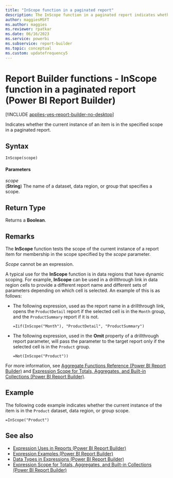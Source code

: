 ```yaml
---
title: "InScope function in a paginated report"
description: The InScope function in a paginated report indicates whether the current instance of an item is in the specified scope in Power BI Report Builder.
author: maggiesMSFT
ms.author: maggies
ms.reviewer: rpatkar
ms.date: 06/16/2023
ms.service: powerbi
ms.subservice: report-builder
ms.topic: conceptual
ms.custom: updatefrequency5
---
```

# Report Builder functions - InScope function in a paginated report (Power BI Report Builder)

[!INCLUDE [applies-yes-report-builder-no-desktop](../../includes/applies-yes-report-builder-no-desktop.md)]

  Indicates whether the current instance of an item is in the specified scope in a paginated report.

## Syntax

```syntaxsql
InScope(scope)
```

#### Parameters

*scope*  
(**String**) The name of a dataset, data region, or group that specifies a scope.

## Return Type

Returns a **Boolean**.

## Remarks

The **InScope** function tests the scope of the current instance of a report item for membership in the scope specified by the *scope* parameter.

*Scope* cannot be an expression.

A typical use for the **InScope** function is in data regions that have dynamic scoping. For example, **InScope** can be used in a drillthrough link in data region cells to provide a different report name and different sets of parameters depending on which cell is selected. An example of this is as follows:

- The following expression, used as the report name in a drillthrough link, opens the `ProductDetail` report if the selected cell is in the `Month` group, and the `ProductSummary` report if it is not.

    ```
    =Iif(InScope("Month"), "ProductDetail", "ProductSummary")
    ```

- The following expression, used in the **Omit** property of a drillthrough report parameter, will pass the parameter to the target report only if the selected cell is in the `Product` group.

    ```
    =Not(InScope("Product"))
    ```

For more information, see [Aggregate Functions Reference (Power BI Report Builder)](./report-builder-functions-aggregate-functions-reference.md) and [Expression Scope for Totals, Aggregates, and Built-in Collections (Power BI Report Builder)](./expression-scope-for-totals-aggregates-and-built-in-collections.md).

## Example

The following code example indicates whether the current instance of the item is in the `Product` dataset, data region, or group scope.

```
=InScope("Product")
```

## See also

- [Expression Uses in Reports (Power BI Report Builder)](./expression-uses-reports-report-builder.md)
- [Expression Examples (Power BI Report Builder)](./report-builder-expression-examples.md)
- [Data Types in Expressions (Power BI Report Builder)](./data-types-expressions-report-builder.md)
- [Expression Scope for Totals, Aggregates, and Built-in Collections (Power BI Report Builder)](./expression-scope-for-totals-aggregates-and-built-in-collections.md)

